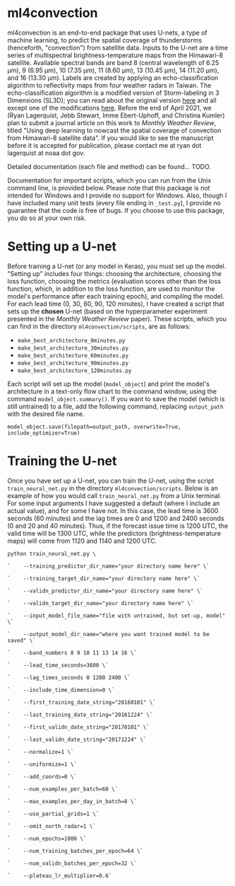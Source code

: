 # ml4convection

ml4convection is an end-to-end package that uses U-nets, a type of machine learning, to predict the spatial coverage of thunderstorms (henceforth, "convection") from satellite data.  Inputs to the U-net are a time series of multispectral brightness-temperature maps from the Himawari-8 satellite.  Available spectral bands are band 8 (central wavelength of 6.25 μm), 9 (6.95 μm), 10 (7.35 μm), 11 (8.60 μm), 13 (10.45 μm), 14 (11.20 μm), and 16 (13.30 μm).  Labels are created by applying an echo-classification algorithm to reflectivity maps from four weather radars in Taiwan.  The echo-classification algorithm is a modified version of Storm-labeling in 3 Dimensions (SL3D); you can read about the original version [here](https://doi.org/10.1175/MWR-D-16-0089.1) and all except one of the modifications [here](https://doi.org/10.1175/MWR-D-19-0372.1).  Before the end of April 2021, we (Ryan Lagerquist, Jebb Stewart, Imme Ebert-Uphoff, and Christina Kumler) plan to submit a journal article on this work to *Monthly Weather Review*, titled "Using deep learning to nowcast the spatial coverage of convection from Himawari-8 satellite data".  If you would like to see the manuscript before it is accepted for publication, please contact me at ryan dot lagerquist at noaa dot gov.

Detailed documentation (each file and method) can be found... TODO.

Documentation for important scripts, which you can run from the Unix command line, is provided below.  Please note that this package is not intended for Windows and I provide no support for Windows.  Also, though I have included many unit tests (every file ending in `_test.py`), I provide no guarantee that the code is free of bugs.  If you choose to use this package, you do so at your own risk.

# Setting up a U-net

Before training a U-net (or any model in Keras), you must set up the model.  "Setting up" includes four things: choosing the architecture, choosing the loss function, choosing the metrics (evaluation scores other than the loss function, which, in addition to the loss function, are used to monitor the model's performance after each training epoch), and compiling the model.  For each lead time (0, 30, 60, 90, 120 minutes), I have created a script that sets up the **chosen** U-net (based on the hyperparameter experiment presented in the *Monthly Weather Review* paper).  These scripts, which you can find in the directory `ml4convection/scripts`, are as follows:

 - `make_best_architecture_0minutes.py`
 - `make_best_architecture_30minutes.py`
 - `make_best_architecture_60minutes.py`
 - `make_best_architecture_90minutes.py`
 - `make_best_architecture_120minutes.py`

Each script will set up the model (`model_object`) and print the model's architecture in a text-only flow chart to the command window, using the command `model_object.summary()`.  If you want to save the model (which is still untrained) to a file, add the following command, replacing `output_path` with the desired file name.

`model_object.save(filepath=output_path, overwrite=True, include_optimizer=True)`

# Training the U-net

Once you have set up a U-net, you can train the U-net, using the script `train_neural_net.py` in the directory `ml4convection/scripts`.  Below is an example of how you would call `train_neural_net.py` from a Unix terminal.  For some input arguments I have suggested a default (where I include an actual value), and for some I have not.  In this case, the lead time is 3600 seconds (60 minutes) and the lag times are 0 and 1200 and 2400 seconds (0 and 20 and 40 minutes).  Thus, if the forecast issue time is 1200 UTC, the valid time will be 1300 UTC, while the predictors (brightness-temperature maps) will come from 1120 and 1140 and 1200 UTC.

`python train_neural_net.py \`

    `    --training_predictor_dir_name="your directory name here" \`
    
    `    --training_target_dir_name="your directory name here" \`
    
    `    --validn_predictor_dir_name="your directory name here" \`
    
    `    --validn_target_dir_name="your directory name here" \`
    
    `    --input_model_file_name="file with untrained, but set-up, model" \`
    
    `    --output_model_dir_name="where you want trained model to be saved" \`
    
    `    --band_numbers 8 9 10 11 13 14 16 \`
    
    `    --lead_time_seconds=3600 \`
    
    `    --lag_times_seconds 0 1200 2400 \`
    
    `    --include_time_dimension=0 \`
    
    `    --first_training_date_string="20160101" \`
    
    `    --last_training_date_string="20161224" \`
    
    `    --first_validn_date_string="20170101" \`
    
    `    --last_validn_date_string="20171224" \`
    
    `    --normalize=1 \`
    
    `    --uniformize=1 \`
    
    `    --add_coords=0 \`
    
    `    --num_examples_per_batch=60 \`
    
    `    --max_examples_per_day_in_batch=8 \`
    
    `    --use_partial_grids=1 \`
    
    `    --omit_north_radar=1 \`
    
    `    --num_epochs=1000 \`
    
    `    --num_training_batches_per_epoch=64 \`
    
    `    --num_validn_batches_per_epoch=32 \`
    
    `    --plateau_lr_multiplier=0.6`

